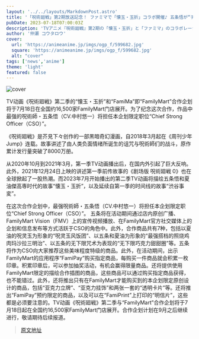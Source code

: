 ```yaml
---
layout: '../../layouts/MarkdownPost.astro'
title: '「呪術廻戦」第2期放送記念！ ファミマで「懐玉・玉折」コラボ開催♪ 五条悟が“チーフ・最強・オフィサー”就任'
pubDate: 2023-07-18T07:00:03Z
description: 'TVアニメ『呪術廻戦』第2期の「懐玉・玉折」と「ファミマ」のコラボレーション企画が、7月18日より全国のファミリーマート約16,500店舗にて実施される。コラボを記念して、作中の最強呪術師・五条悟（CV.中村悠一）が「チーフ・最強・オフィサー（CSO）」に就任する。'
author: '仲瀬 コウタロウ'
cover:
  url: 'https://animeanime.jp/imgs/ogp_f/599682.jpg'
  square: 'https://animeanime.jp/imgs/ogp_f/599682.jpg'
  alt: "cover"
tags: ['news','anime']
theme: 'light'
featured: false
---
```


![cover](https://animeanime.jp/imgs/ogp_f/599682.jpg)

TV动画《呪術廻戦》第二季的“懐玉・玉折”和“FamiMa”即“FamilyMart”合作企划将于7月18日在全国约16,500家FamilyMart门店展开。为了纪念这次合作，作品中最强的呪術師・五条悟（CV.中村悠一）将担任本企划限定职位“Chief Strong Officer（CSO）”。

《呪術廻戦》是芥見下々创作的一部黑暗奇幻漫画，自2018年3月起在《周刊少年Jump》连载。故事讲述了由人类负面情绪所诞生的诅咒与呪術師们的战斗，原作累计发行量突破了8000万册。

从2020年10月到2021年3月，第一季TV动画播出后，在国内外引起了巨大反响。此外，2021年12月24日上映的讲述第一季前传故事的《剧场版 呪術廻戦 0》也在全球掀起了一股热潮。而2023年7月开始播出的第二季TV动画将描绘五条悟和夏油傑高専时代的故事“懐玉・玉折”，以及延续自第一季的时间线的故事“渋谷事変”。

在这次合作企划中，最强呪術師・五条悟（CV.中村悠一）将担任本企划限定职位“Chief Strong Officer（CSO）”。
五条将在活动期间通过店内原创广播、FamilyMart Vision（FMV）上的宣传视频播放、在FamilyMart官方社交媒体上的企划和信息发布等方式活跃于CSO的角色中。此外，合作商品共有7种，包括以夏油的呪灵玉为形象的“呪灵玉风饭团”、以五条和夏油为形象的“最强搭档的照烧鸡肉玛沙拉三明治”、以五条的无下限咒术为表现的“无下限巧克力甜甜圈”等。五条将作为CSO向大家推荐这些美味程度特级的商品。此外，在活动期间，出示FamilyMart的应用程序“FamiPay”购买指定商品，每购买一件商品就会积累一枚印章。积累印章后，可以参加抽奖活动，有机会赢得限量商品。还将提供使用FamilyMart限定的描绘合作插图的商品，这些商品可以通过购买指定商品获得，也不能错过。此外，还将推出只有在FamilyMart才能购买到的本企划限定原创设计的商品，包括“亚克力立牌”、“亚克力挂饰”和两张一套的“透明卡片”等。还将推出“FamiPay”预约限定的商品，以及可以在“FamiPrint”上打印的“明信片”，这些都是必须要注意的。TV动画《呪術廻戦》第二季与“FamilyMart”合作企划将于7月18日起在全国约16,500家FamilyMart门店展开。合作企划计划在9月之后继续进行，敬请期待后续报道。

>[原文地址](https://animeanime.jp/article/2023/07/18/78667.html)  